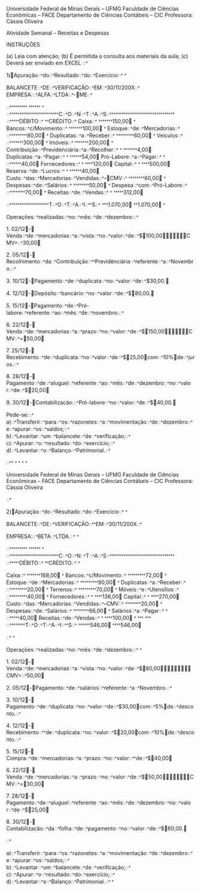 ﻿<a name="br1"></a>Universidade Federal de Minas Gerais – UFMG Faculdade de Ciências Econômicas – FACE Departamento de Ciências Contábeis – CIC Professora: Cássia Oliveira

Atividade Semanal – Receitas e Despesas

INSTRUÇÕES

(a) Leia com atenção; (b) É permitida a consulta aos materiais da aula; (c) Deverá ser enviado em EXCEL ꢀ

1)ꢀApuraçãoꢀdoꢀResultadoꢀdoꢀExercícioꢀ ꢀ

BALANCETEꢀDEꢀVERIFICAÇÃOꢀEMꢀ30/11/200Xꢀ EMPRESA:ꢀALFAꢀLTDAꢀ-ꢀMEꢀ

ꢀꢀꢀꢀꢀꢀꢀꢀꢀ ꢀꢀꢀꢀꢀꢀ ꢀꢀꢀꢀꢀꢀꢀꢀꢀꢀꢀꢀꢀꢀꢀꢀꢀꢀꢀꢀꢀꢀꢀꢀꢀꢀCꢀOꢀNꢀTꢀAꢀSꢀꢀꢀꢀꢀꢀꢀꢀꢀꢀꢀꢀꢀꢀꢀꢀꢀꢀꢀꢀꢀꢀꢀꢀꢀꢀꢀꢀꢀꢀꢀꢀꢀ ꢀꢀꢀꢀꢀDÉBITOꢀ ꢀꢀCRÉDITOꢀCaixaꢀ ꢀꢀꢀꢀꢀꢀꢀ150,00ꢀ ꢀBancosꢀc/Movimentoꢀ ꢀꢀꢀꢀꢀꢀꢀ100,00ꢀ ꢀEstoqueꢀdeꢀMercadoriasꢀ ꢀꢀꢀꢀꢀꢀꢀꢀꢀ80,00ꢀ ꢀDuplicatasꢀaꢀReceberꢀ ꢀꢀꢀꢀꢀꢀꢀꢀꢀ60,00ꢀ ꢀVeículosꢀ ꢀꢀꢀꢀꢀꢀꢀ300,00ꢀ ꢀImóveisꢀ ꢀꢀꢀꢀꢀꢀꢀ200,00ꢀ ꢀContribuiçãoꢀPrevidenciáriaꢀaꢀRecolherꢀ ꢀ ꢀꢀꢀꢀꢀꢀꢀ4,00ꢀDuplicatasꢀaꢀPagarꢀ ꢀ ꢀꢀꢀꢀꢀꢀ54,00ꢀPró-LaboreꢀaꢀPagarꢀ ꢀ ꢀꢀꢀꢀꢀꢀ40,00ꢀFornecedoresꢀ ꢀ ꢀꢀꢀꢀ120,00ꢀCapitalꢀ ꢀ ꢀꢀꢀꢀ500,00ꢀReservaꢀdeꢀLucrosꢀ ꢀ ꢀꢀꢀꢀꢀꢀ40,00ꢀCustoꢀdasꢀMercadoriasꢀVendidasꢀ–ꢀCMVꢀ ꢀꢀꢀꢀꢀꢀꢀꢀ60,00ꢀ ꢀDespesasꢀdeꢀSaláriosꢀ ꢀꢀꢀꢀꢀꢀꢀꢀ50,00ꢀ ꢀDespesaꢀcomꢀPró-Laboreꢀ ꢀꢀꢀꢀꢀꢀꢀꢀ70,00ꢀ ꢀReceitasꢀdeꢀVendasꢀ ꢀ ꢀꢀꢀꢀꢀ312,00ꢀ

ꢀꢀꢀꢀꢀꢀꢀꢀꢀꢀꢀꢀꢀꢀꢀꢀꢀꢀꢀꢀTꢀOꢀTꢀAꢀIꢀꢀSꢀ ꢀꢀꢀ1.070,00ꢀ ꢀꢀ1.070,00ꢀ ꢀ

Operaçõesꢀrealizadasꢀnoꢀmêsꢀdeꢀdezembro:ꢀ

1\. 02/12ꢀ-ꢀVendaꢀdeꢀmercadoriasꢀaꢀvistaꢀnoꢀvalorꢀdeꢀ$ꢀ100,00ꢀꢀꢀꢀꢀꢀꢀCMV=ꢀ30,00ꢀ

2\. 05/12ꢀ-ꢀRecolhimentoꢀdaꢀContribuiçãoꢀꢀPrevidênciáriaꢀreferenteꢀaꢀNovembro.ꢀ

3\. 10/12ꢀ-ꢀPagamentoꢀdeꢀduplicataꢀnoꢀvalorꢀdeꢀ$30,00.ꢀ

4\. 12/12ꢀ-ꢀDepósitoꢀbancárioꢀnoꢀvalorꢀdeꢀ$ꢀ80,00.ꢀ

5\. 15/12ꢀ-ꢀPagamentoꢀdeꢀPró-laboreꢀreferenteꢀaoꢀmêsꢀdeꢀnovembro.ꢀ

6\. 22/12ꢀ-ꢀVendaꢀdeꢀmercadoriasꢀaꢀprazoꢀnoꢀvalorꢀdeꢀ$ꢀ150,00ꢀꢀꢀꢀꢀꢀꢀCMVꢀ=ꢀ50,00ꢀ

7\. 25/12ꢀ-ꢀRecebimentoꢀdeꢀduplicataꢀnoꢀvalorꢀdeꢀ$ꢀ25,00ꢀcomꢀ10%ꢀdeꢀjuros.ꢀ

8\. 28/12ꢀ-ꢀPagamentoꢀdeꢀaluguelꢀreferenteꢀaoꢀmêsꢀdeꢀdezembroꢀnoꢀvalorꢀdeꢀ$ꢀ20,00ꢀ

9\. 30/12ꢀ-ꢀContabilizacão:ꢀPró-laboreꢀnoꢀvalorꢀdeꢀ$ꢀ40,00.ꢀ

Pede-se:ꢀ a)ꢀTransferirꢀparaꢀosꢀrazonetesꢀaꢀmovimentaçãoꢀdeꢀdezembroꢀeꢀapurarꢀosꢀsaldos;ꢀ b)ꢀLevantarꢀumꢀbalanceteꢀdeꢀverificação;ꢀ c)ꢀApurarꢀoꢀresultadoꢀdoꢀexercício;ꢀ d)ꢀLevantarꢀoꢀBalançoꢀPatrimonial.ꢀ

ꢀꢀꢀ ꢀ ꢀ ꢀ



<a name="br2"></a>Universidade Federal de Minas Gerais – UFMG Faculdade de Ciências Econômicas – FACE Departamento de Ciências Contábeis – CIC Professora: Cássia Oliveira

ꢀ

2)ꢀApuraçãoꢀdoꢀResultadoꢀdoꢀExercícioꢀ ꢀ

BALANCETEꢀDEꢀVERIFICAÇÃOꢀꢀEMꢀ30/11/200Xꢀ

EMPRESA:ꢀBETAꢀLTDA.ꢀ ꢀ

ꢀꢀꢀꢀꢀꢀꢀꢀꢀ ꢀꢀꢀꢀꢀꢀ ꢀ ꢀꢀꢀꢀꢀꢀꢀꢀꢀꢀꢀꢀꢀꢀꢀꢀꢀꢀꢀꢀꢀꢀꢀꢀꢀCꢀOꢀNꢀTꢀAꢀSꢀꢀꢀꢀꢀꢀꢀꢀꢀꢀꢀꢀꢀꢀꢀꢀꢀꢀꢀꢀꢀꢀꢀꢀꢀꢀꢀꢀꢀꢀꢀꢀꢀ ꢀꢀꢀꢀꢀDÉBITOꢀ ꢀꢀCRÉDITOꢀ ꢀ

Caixaꢀ ꢀꢀꢀꢀꢀꢀꢀ168,00ꢀ ꢀBancosꢀc/Movimentoꢀ ꢀꢀꢀꢀꢀꢀꢀꢀꢀ72,00ꢀ ꢀEstoqueꢀdeꢀMercadoriasꢀ ꢀꢀꢀꢀꢀꢀꢀꢀꢀ90,00ꢀ ꢀDuplicatasꢀaꢀReceberꢀ ꢀꢀꢀꢀꢀꢀꢀꢀꢀ20,00ꢀ ꢀTerrenosꢀ ꢀꢀꢀꢀꢀꢀꢀꢀꢀ70,00ꢀ ꢀMóveisꢀeꢀUtensíliosꢀ ꢀꢀꢀꢀꢀꢀꢀꢀꢀ40,00ꢀ ꢀFornecedoresꢀ ꢀ ꢀꢀꢀꢀ136,00ꢀCapitalꢀ ꢀ ꢀꢀꢀꢀ270,00ꢀCustoꢀdasꢀMercadoriasꢀVendidasꢀ–CMVꢀ ꢀꢀꢀꢀꢀꢀꢀꢀ20,00ꢀ ꢀDespesasꢀdeꢀSaláriosꢀ ꢀꢀꢀꢀꢀꢀꢀꢀ66,00ꢀ ꢀSaláriosꢀaꢀPagarꢀ ꢀ ꢀꢀꢀꢀꢀ40,00ꢀReceitasꢀdeꢀVendasꢀ ꢀ ꢀꢀꢀꢀ100,00ꢀꢀ ꢀꢀꢀ ꢀꢀꢀꢀꢀꢀꢀꢀꢀꢀꢀTꢀOꢀTꢀAꢀIꢀꢀSꢀ ꢀꢀꢀꢀꢀꢀ546,00ꢀ ꢀꢀꢀꢀ546,00ꢀ

ꢀ ꢀ

Operaçõesꢀrealizadasꢀnoꢀmêsꢀdeꢀdezembro:ꢀꢀ

1\. 02/12ꢀ-ꢀVendaꢀdeꢀmercadoriasꢀaꢀvistaꢀnoꢀvalorꢀdeꢀ$ꢀ80,00ꢀꢀꢀꢀꢀꢀꢀꢀꢀCMV=ꢀ50,00ꢀ

2\. 05/12ꢀ-ꢀPagamentoꢀdeꢀsaláriosꢀreferenteꢀaꢀNovembro.ꢀ

3\. 10/12ꢀ-ꢀPagamentoꢀdeꢀduplicataꢀnoꢀvalorꢀdeꢀ$30,00ꢀcomꢀ5%ꢀdeꢀdesconto.ꢀ

4\. 12/12ꢀ-ꢀRecebimentoꢀꢀdeꢀduplicataꢀnoꢀvalorꢀ$ꢀ20,00ꢀcomꢀ10%ꢀdeꢀdesconto.ꢀ

5\. 15/12ꢀ-ꢀCompraꢀdeꢀmercadoriasꢀaꢀprazoꢀnoꢀvalorꢀꢀdeꢀ$ꢀ40,00ꢀ

6\. 22/12ꢀ-ꢀVendaꢀdeꢀmercadoriasꢀaꢀprazoꢀnoꢀvalorꢀdeꢀ$ꢀ50,00ꢀꢀꢀꢀꢀꢀꢀꢀCMVꢀ=ꢀ30,00ꢀ

7\. 28/12ꢀ-ꢀPagamentoꢀdeꢀaluguelꢀreferenteꢀaoꢀmêsꢀdeꢀdezembroꢀnoꢀvalorꢀdeꢀ$ꢀ25,00ꢀ

8\. 30/12ꢀ-ꢀContabilizacãoꢀdaꢀfolhaꢀdeꢀpagamentoꢀnoꢀvalorꢀdeꢀ$ꢀ60,00.ꢀ

ꢀ

a)ꢀTransferirꢀparaꢀosꢀrazonetesꢀaꢀmovimentaçãoꢀdeꢀdezembroꢀeꢀapurarꢀosꢀsaldos;ꢀ b)ꢀLevantarꢀumꢀbalanceteꢀdeꢀverificação;ꢀc)ꢀApurarꢀoꢀresultadoꢀdoꢀexercício;ꢀd)ꢀLevantarꢀoꢀBalançoꢀPatrimonial.ꢀꢀ
